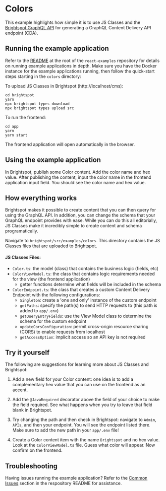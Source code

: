 # Colors

This example highlights how simple it is to use JS Classes and the [Brightspot GraphQL API](https://www.brightspot.com/documentation/brightspot-cms-developer-guide/latest/graphql-api) for generating a GraphQL Content Delivery API endpoint (CDA).

## Running the example application

Refer to the [README](/README.md) at the root of the `react-examples` repository for details on running example applications in depth. Make sure you have the Docker instance for the example applications running, then follow the quick-start steps starting in the `colors` directory:

To upload JS Classes in Brightspot (http://localhost/cms):

```
cd brightspot
yarn
npx brightspot types download
npx brightspot types upload src

```

To run the frontend:

```
cd app
yarn
yarn start
```

The frontend application will open automatically in the browser.

## Using the example application

In Brightspot, publish some Color content. Add the color name and hex value. After publishing the content, input the color name in the frontend application input field. You should see the color name and hex value.

## How everything works

Brightspot makes it possible to create content that you can then query for using the GraphQL API. In addition, you can change the schema that your GraphQL endpoint provides with ease. While you can do this all editorially, JS Classes make it incredibly simple to create content and schema programatically.

Navigate to `brightspot/src/examples/colors`. This directory contains the JS Classes files that are uploaded to Brightspot.

#### JS Classes Files:

- `Color.ts`: the model (class) that contains the business logic (fields, etc)
- `ColorViewModel.ts`: the class that contains logic requirements needed for the view (the frontend application)
  - getter functions determine what fields will be included in the schema
- `ColorEndpoint.ts`: the class that creates a custom Content Delivery Endpoint with the following configurations:
  - `Singleton`: create a 'one and only' instance of the custom endpoint
  - `getPaths`: specify the path(s) to send HTTP requests to (this path is added to `app/.env`)
  - `getQueryEntryFields`: use the View Model class to determine the schema for the custom endpoint
  - `updateCorsConfiguration`: permit cross-origin resource sharing (CORS) to enable requests from localhost
  - `getAccessOption`: implicit access so an API key is not required

## Try it yourself

The following are suggestions for learning more about JS Classes and Brightspot:

1. Add a new field for your Color content: one idea is to add a complementary hex value that you can use on the frontend as an accent.

2. Add the `@JavaRequired` decorator above the field of your choice to make the field required. See what happens when you try to leave that field blank in Brightspot.

3. Try changing the path and then check in Brightspot: navigate to `Admin`, `APIs`, and then your endpoint. You will see the endpoint listed there. Make sure to add the new path in your `app/.env` file!

4. Create a Color content item with the name `Brightspot` and no hex value. Look at the `ColorViewModel.ts` file. Guess what color will appear. Now confirm on the frontend.

## Troubleshooting

Having issues running the example application? Refer to the [Common Issues](/README.md) section in the respository README for assistance.
